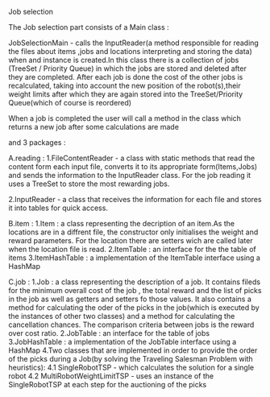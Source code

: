 Job selection

The Job selection part consists of a Main class :

JobSelectionMain - calls the InputReader(a method responsible for reading the files about items ,jobs and locations 
                interpreting and storing the data) when and instance is created.In this class there is a collection of jobs
                (TreeSet / Priority Queue) in which the jobs are stored and deleted after they are completed.
                After each job is done the cost of the other jobs is recalculated,
                taking into account the new position of the robot(s),their weight limits
                after which they are again stored into the TreeSet/Priority Queue(which of course is reordered)

When a job is completed the user will call a method in the class which returns a new job after some calculations are made

and 3 packages :

A.reading :
  1.FileContentReader - a class with static methods that read the content form each input file,
                        converts it to its appropriate form(Items,Jobs) and sends the information to the InputReader class.
                        For the job reading it uses a TreeSet to store the most rewarding jobs.

  2.InputReader - a class that receives the information for each file and stores it into tables for quick access.
    
B.item :
        1.Item : a class representing the decription of an item.As the locations are in a diffrent file,
                the constructor only initialises the weight and reward parameters.
                For the location there are setters wich are called later when the location file is read.
        2.ItemTable : an interface for the the table of items
        3.ItemHashTable : a implementation of the ItemTable interface using a HashMap
    
C.job :
        1.Job : a class representing the description of a job.
            It contains fileds for the minimum overall cost of the job , the total reward and the list of picks in the job  as well as getters and setters fo those values. It also contains a method for calculating the oder of the picks in the job(which is executed by the instances of other two classes) 
                and a method for calculating the cancellation chances.
                The comparison criteria between jobs is the reward over cost ratio.
        2.JobTable : an interface for the table of jobs
        3.JobHashTable : a implementation of the JobTable interface using a HashMap
        4.Two classes that are implemented in order to provide the order of the picks during a Job(by solving the Traveling Salesman Problem with heuristics):
            4.1 SingleRobotTSP - which calculates the solution for a single robot
            4.2 MultiRobotWeightLimitTSP - uses an instance of the SingleRobotTSP at each step for the auctioning of the picks
